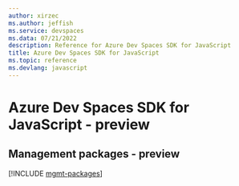 ```yaml
---
author: xirzec
ms.author: jeffish
ms.service: devspaces
ms.data: 07/21/2022
description: Reference for Azure Dev Spaces SDK for JavaScript
title: Azure Dev Spaces SDK for JavaScript
ms.topic: reference
ms.devlang: javascript
---
```

# Azure Dev Spaces SDK for JavaScript - preview

## Management packages - preview
[!INCLUDE [mgmt-packages](dev-spaces-mgmt-index.md)]
